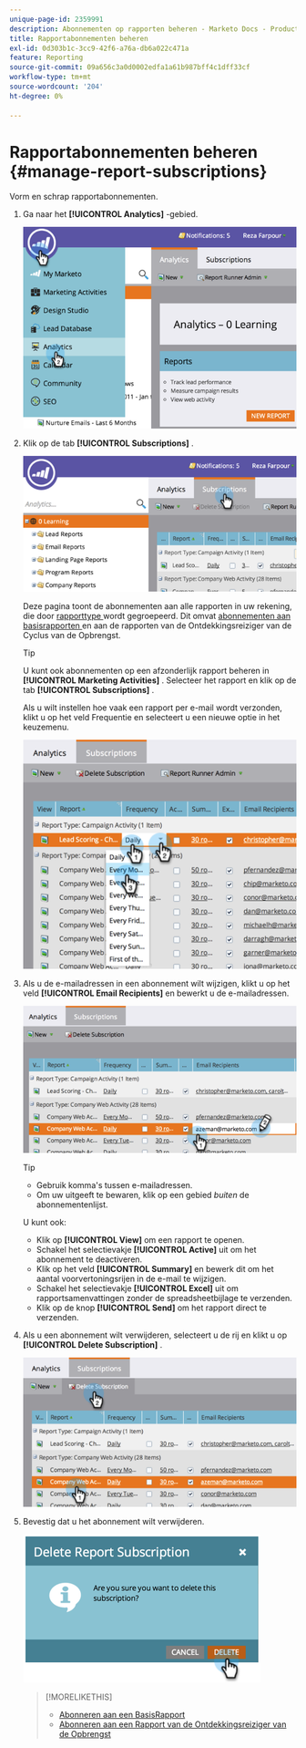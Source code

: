 ```yaml
---
unique-page-id: 2359991
description: Abonnementen op rapporten beheren - Marketo Docs - Productdocumentatie
title: Rapportabonnementen beheren
exl-id: 0d303b1c-3cc9-42f6-a76a-db6a022c471a
feature: Reporting
source-git-commit: 09a656c3a0d0002edfa1a61b987bff4c1dff33cf
workflow-type: tm+mt
source-wordcount: '204'
ht-degree: 0%

---
```


# Rapportabonnementen beheren {#manage-report-subscriptions}

Vorm en schrap rapportabonnementen.

1. Ga naar het **[!UICONTROL Analytics]** -gebied.

   ![](assets/image2014-9-16-10-3a35-3a25.png)

1. Klik op de tab **[!UICONTROL Subscriptions]** .

   ![](assets/image2014-9-16-10-3a35-3a32.png)

   Deze pagina toont de abonnementen aan alle rapporten in uw rekening, die door [ rapporttype ](/help/marketo/product-docs/reporting/basic-reporting/report-types/report-type-overview.md) wordt gegroepeerd. Dit omvat [ abonnementen aan basisrapporten ](/help/marketo/product-docs/reporting/basic-reporting/report-subscriptions/subscribe-to-a-basic-report.md) en aan de rapporten van de Ontdekkingsreiziger van de Cyclus van de Opbrengst.

   >[!TIP]
   >
   >U kunt ook abonnementen op een afzonderlijk rapport beheren in **[!UICONTROL Marketing Activities]** . Selecteer het rapport en klik op de tab **[!UICONTROL Subscriptions]** .

   Als u wilt instellen hoe vaak een rapport per e-mail wordt verzonden, klikt u op het veld Frequentie en selecteert u een nieuwe optie in het keuzemenu.

   ![](assets/image2014-9-16-10-3a36-3a4.png)

1. Als u de e-mailadressen in een abonnement wilt wijzigen, klikt u op het veld **[!UICONTROL Email Recipients]** en bewerkt u de e-mailadressen.

   ![](assets/image2014-9-16-10-3a36-3a11.png)

   >[!TIP]
   >
   >* Gebruik komma&#39;s tussen e-mailadressen.
   >* Om uw uitgeeft te bewaren, klik op een gebied _buiten_ de abonnementenlijst.

   U kunt ook:

   * Klik op **[!UICONTROL View]** om een rapport te openen.
   * Schakel het selectievakje **[!UICONTROL Active]** uit om het abonnement te deactiveren.
   * Klik op het veld **[!UICONTROL Summary]** en bewerk dit om het aantal voorvertoningsrijen in de e-mail te wijzigen.
   * Schakel het selectievakje **[!UICONTROL Excel]** uit om rapportsamenvattingen zonder de spreadsheetbijlage te verzenden.
   * Klik op de knop **[!UICONTROL Send]** om het rapport direct te verzenden.

1. Als u een abonnement wilt verwijderen, selecteert u de rij en klikt u op **[!UICONTROL Delete Subscription]** .

   ![](assets/image2014-9-16-10-3a36-3a38.png)

1. Bevestig dat u het abonnement wilt verwijderen.

   ![](assets/image2014-9-16-10-3a36-3a43.png)

   >[!MORELIKETHIS]
   >
   >* [ Abonneren aan een BasisRapport ](/help/marketo/product-docs/reporting/basic-reporting/report-subscriptions/subscribe-to-a-basic-report.md)
   >* [ Abonneren aan een Rapport van de Ontdekkingsreiziger van de Opbrengst ](/help/marketo/product-docs/reporting/revenue-cycle-analytics/revenue-explorer/subscribe-to-a-revenue-explorer-report.md)
